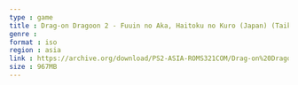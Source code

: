 ```yaml
---
type : game
title : Drag-on Dragoon 2 - Fuuin no Aka, Haitoku no Kuro (Japan) (Taikenban)
genre : 
format : iso
region : asia
link : https://archive.org/download/PS2-ASIA-ROMS321COM/Drag-on%20Dragoon%202%20-%20Fuuin%20no%20Aka%2C%20Haitoku%20no%20Kuro%20%28Japan%29%20%28Taikenban%29.7z
size : 967MB
---
```

